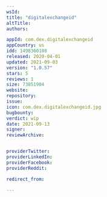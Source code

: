 ```yaml
---
wsId: 
title: "digitalexchangeid"
altTitle: 
authors:

appId: com.dex.digitalexchangeid
appCountry: us
idd: 1498360108
released: 2020-04-01
updated: 2021-09-03
version: "1.0.57"
stars: 5
reviews: 1
size: 73851904
website: 
repository: 
issue: 
icon: com.dex.digitalexchangeid.jpg
bugbounty: 
verdict: wip
date: 2021-09-13
signer: 
reviewArchive:


providerTwitter: 
providerLinkedIn: 
providerFacebook: 
providerReddit: 

redirect_from:

---
```


